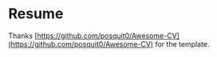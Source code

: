 # Resume

Thanks [https://github.com/posquit0/Awesome-CV](https://github.com/posquit0/Awesome-CV) for the template.
